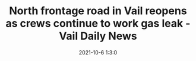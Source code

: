 ---
"title": "North frontage road in Vail reopens as crews continue to work gas leak - Vail Daily News"
"date": "2021-10-6 1:3:0"
"feed_name": "GOOGLENEWSCONSTRUCTION"
"feed_website": "https://news.google.com/search?q=construction%2Bincident&hl=en-US&gl=US&ceid=US:en"
"feed_rss": "https://news.google.com/rss/search?q=construction%2Bincident&hl=en-US&gl=US&ceid=US:en"
"link": "https://www.vaildaily.com/news/gas-leak-in-vail-shuts-down-frontage-road-between-buffher-creek-road-and-post-office/"
"source": "{'href': 'https://www.vaildaily.com', 'title': 'Vail Daily News'}"
"file": "_posts/2021-1-1-f373bf36ee2bd2f7317be99e1d5d0e5680d6155e.md"
"accident": "1"
"drilling": "0"
"dead": "0"
"injured": "0"
"arrested": "0"
"place": "unknown place"
"where": "unknown site"
"causes": "unknown"
"place_uri": "unknown place"
---